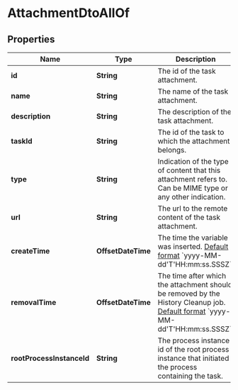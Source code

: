 

# AttachmentDtoAllOf


## Properties

Name | Type | Description | Notes
------------ | ------------- | ------------- | -------------
**id** | **String** | The id of the task attachment. |  [optional]
**name** | **String** | The name of the task attachment. |  [optional]
**description** | **String** | The description of the task attachment. |  [optional]
**taskId** | **String** | The id of the task to which the attachment belongs. |  [optional]
**type** | **String** | Indication of the type of content that this attachment refers to. Can be MIME type or any other indication. |  [optional]
**url** | **String** | The url to the remote content of the task attachment. |  [optional]
**createTime** | **OffsetDateTime** | The time the variable was inserted. [Default format](https://docs.camunda.org/manual/7.14/reference/rest/overview/date-format/) &#x60;yyyy-MM-dd&#39;T&#39;HH:mm:ss.SSSZ&#x60;. |  [optional]
**removalTime** | **OffsetDateTime** | The time after which the attachment should be removed by the History Cleanup job. [Default format](https://docs.camunda.org/manual/7.14/reference/rest/overview/date-format/) &#x60;yyyy-MM-dd&#39;T&#39;HH:mm:ss.SSSZ&#x60;. |  [optional]
**rootProcessInstanceId** | **String** | The process instance id of the root process instance that initiated the process containing the task. |  [optional]



